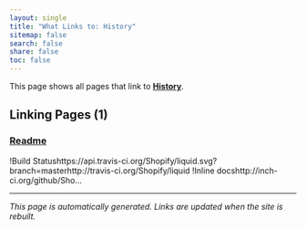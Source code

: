 ```yaml
---
layout: single
title: "What Links to: History"
sitemap: false
search: false
share: false
toc: false
---
```


This page shows all pages that link to **[History](/History/)**.

## Linking Pages (1)

### [Readme](/vendor/bundle/ruby/3.1.0/gems/liquid-4.0.3/README/)

!Build Statushttps://api.travis-ci.org/Shopify/liquid.svg?branch=masterhttp://travis-ci.org/Shopify/liquid
!Inline docshttp://inch-ci.org/github/Sho...

---


*This page is automatically generated. Links are updated when the site is rebuilt.*
